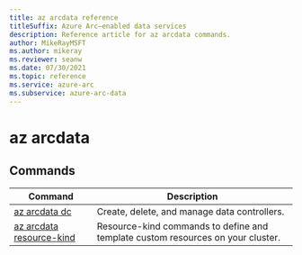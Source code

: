 ```yaml
---
title: az arcdata reference
titleSuffix: Azure Arc—enabled data services
description: Reference article for az arcdata commands.
author: MikeRayMSFT
ms.author: mikeray
ms.reviewer: seanw
ms.date: 07/30/2021
ms.topic: reference
ms.service: azure-arc
ms.subservice: azure-arc-data
---
```


# az arcdata
## Commands
| Command | Description|
| --- | --- |
[az arcdata dc](reference-az-arcdata-dc.md) | Create, delete, and manage data controllers.
[az arcdata resource-kind](reference-az-arcdata-resource-kind.md) | Resource-kind commands to define and template custom resources on your cluster.
